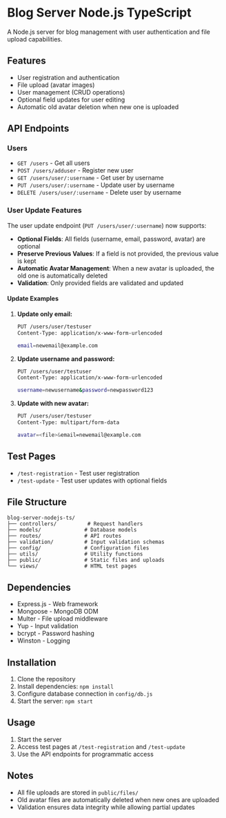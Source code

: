 # Blog Server Node.js TypeScript

A Node.js server for blog management with user authentication and file upload capabilities.

## Features

- User registration and authentication
- File upload (avatar images)
- User management (CRUD operations)
- Optional field updates for user editing
- Automatic old avatar deletion when new one is uploaded

## API Endpoints

### Users

- `GET /users` - Get all users
- `POST /users/adduser` - Register new user
- `GET /users/user/:username` - Get user by username
- `PUT /users/user/:username` - Update user by username
- `DELETE /users/user/:username` - Delete user by username

### User Update Features

The user update endpoint (`PUT /users/user/:username`) now supports:

- **Optional Fields**: All fields (username, email, password, avatar) are optional
- **Preserve Previous Values**: If a field is not provided, the previous value is kept
- **Automatic Avatar Management**: When a new avatar is uploaded, the old one is automatically deleted
- **Validation**: Only provided fields are validated and updated

#### Update Examples

1. **Update only email:**
   ```bash
   PUT /users/user/testuser
   Content-Type: application/x-www-form-urlencoded
   
   email=newemail@example.com
   ```

2. **Update username and password:**
   ```bash
   PUT /users/user/testuser
   Content-Type: application/x-www-form-urlencoded
   
   username=newusername&password=newpassword123
   ```

3. **Update with new avatar:**
   ```bash
   PUT /users/user/testuser
   Content-Type: multipart/form-data
   
   avatar=<file>&email=newemail@example.com
   ```

## Test Pages

- `/test-registration` - Test user registration
- `/test-update` - Test user updates with optional fields

## File Structure

```
blog-server-nodejs-ts/
├── controllers/          # Request handlers
├── models/              # Database models
├── routes/              # API routes
├── validation/          # Input validation schemas
├── config/              # Configuration files
├── utils/               # Utility functions
├── public/              # Static files and uploads
└── views/               # HTML test pages
```

## Dependencies

- Express.js - Web framework
- Mongoose - MongoDB ODM
- Multer - File upload middleware
- Yup - Input validation
- bcrypt - Password hashing
- Winston - Logging

## Installation

1. Clone the repository
2. Install dependencies: `npm install`
3. Configure database connection in `config/db.js`
4. Start the server: `npm start`

## Usage

1. Start the server
2. Access test pages at `/test-registration` and `/test-update`
3. Use the API endpoints for programmatic access

## Notes

- All file uploads are stored in `public/files/`
- Old avatar files are automatically deleted when new ones are uploaded
- Validation ensures data integrity while allowing partial updates

